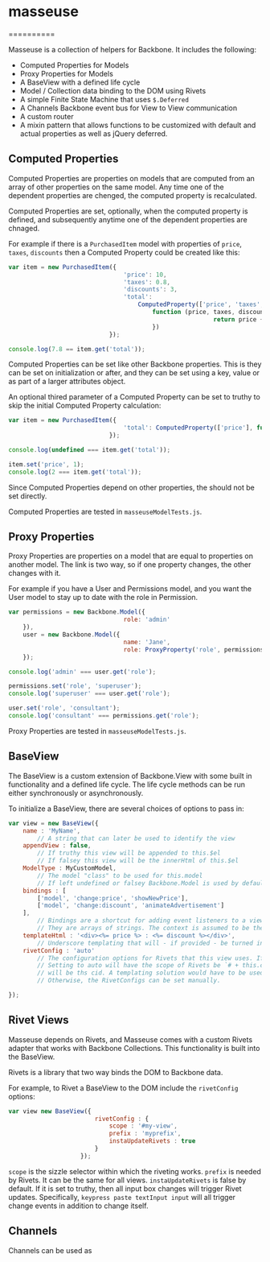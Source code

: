 # masseuse
==========

Masseuse is a collection of helpers for Backbone. It includes the following:

* Computed Properties for Models
* Proxy Properties for Models
* A BaseView with a defined life cycle
* Model / Collection data binding to the DOM using Rivets
* A simple Finite State Machine that uses `$.Deferred`
* A Channels Backbone event bus for View to View communication
* A custom router
* A mixin pattern that allows functions to be customized with default and actual properties as well as jQuery deferred.

## Computed Properties

Computed Properties are properties on models that are computed from an array of other properties on the same model. Any
time one of the dependent properties are chenged, the computed property is recalculated.

Computed Properties are set, optionally, when the computed property is defined, and subsequently anytime one of the
dependent properties are chnaged.

For example if there is a `PurchasedItem` model with properties of `price`, `taxes`, `discounts` then a Computed
Property could be created like this:

```javascript
var item = new PurchasedItem({
                                'price': 10,
                                'taxes': 0.8,
                                'discounts': 3,
                                'total':
                                    ComputedProperty(['price', 'taxes', 'discounts'],
                                        function (price, taxes, discounts) {
                                                         return price + taxes - discounts;
                                        })
                            });

console.log(7.8 == item.get('total'));
```

Computed Properties can be set like other Backbone properties. This is they can be set on initialization or after, and
they can be set using a key, value or as part of a larger attributes object.

An optional thired parameter of a Computed Property can be set to truthy to skip the initial Computed Property
calculation:

```javascript
var item = new PurchasedItem({
                                'total': ComputedProperty(['price'], function(price) { return ++price; }, true)
                            });

console.log(undefined === item.get('total'));

item.set('price', 1);
console.log(2 === item.get('total'));
```

Since Computed Properties depend on other properties, the should not be set directly.

Computed Properties are tested in `masseuseModelTests.js`.

## Proxy Properties

Proxy Properties are properties on a model that are equal to properties on another model. The link is two way, so
if one property changes, the other changes with it.

For example if you have a User and Permissions model, and you want the User model to stay
up to date with the role in Permission.

```javascript
var permissions = new Backbone.Model({
                                role: 'admin'
    }),
    user = new Backbone.Model({
                                name: 'Jane',
                                role: ProxyProperty('role', permissions)
    });

console.log('admin' === user.get('role');

permissions.set('role', 'superuser');
console.log('superuser' === user.get('role');

user.set('role', 'consultant');
console.log('consultant' === permissions.get('role');
```

Proxy Properties are tested in `masseuseModelTests.js`.

## BaseView

The BaseView is a custom extension of Backbone.View with some built in functionality and a defined life cycle. The life
cycle methods can be run either synchronously or asynchronously.

To initialize a BaseView, there are several choices of options to pass in:

```javascript
var view = new BaseView({
    name : 'MyName',
        // A string that can later be used to identify the view
    appendView : false,
        // If truthy this view will be appended to this.$el
        // If falsey this view will be the innerHtml of this.$el
    ModelType : MyCustomModel,
        // The model "class" to be used for this.model
        // If left undefined or falsey Backbone.Model is used by default
    bindings : [
        ['model', 'change:price', 'showNewPrice'],
        ['model', 'change:discount', 'animateAdvertisement']
    ],
        // Bindings are a shortcut for adding event listeners to a view.
        // They are arrays of strings. The context is assumed to be the view.
    templateHtml : '<div><%= price %> : <%= discount %></div>',
        // Underscore templating that will - if provided - be turned into this.template using _.template(templateHtml)
    rivetConfig : 'auto'
        // The configuration options for Rivets that this view uses. If left out the view doesn't use Rivets.
        // Setting to auto will have the scope of Rivets be `# + this.cid`, the Rivets prefix `rv` and `this.model.viewId`
        // will be ths cid. A templating solution would have to be used to populate the DOM with the cid
        // Otherwise, the RivetConfigs can be set manually.

});
```

## Rivet Views

Masseuse depends on Rivets, and Masseuse comes with a custom Rivets adapter that works with Backbone Collections. This
functionality is built into the BaseView.

Rivets is a library that two way binds the DOM to Backbone data.

For example, to Rivet a BaseView to the DOM include the `rivetConfig` options:

```javascript
var view new BaseView({
                        rivetConfig : {
                            scope : '#my-view',
                            prefix : 'myprefix',
                            instaUpdateRivets : true
                        }
                    });
```

`scope` is the sizzle selector within which the riveting works. `prefix` is needed by Rivets. It can be the same for all
views. `instaUpdateRivets` is false by default. If it is set to truthy, then all input box changes will trigger Rivet
updates. Specifically, `keypress paste textInput input` will all trigger change events in addition to change itself.

## Channels

Channels can be used as
